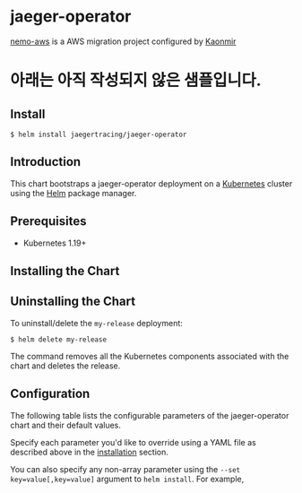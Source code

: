 # jaeger-operator

[nemo-aws](https://github.com/kaonmir/nemo-aws) is a AWS migration project configured by [Kaonmir](https://github.com/kaonmir)

# 아래는 아직 작성되지 않은 샘플입니다.

## Install

```console
$ helm install jaegertracing/jaeger-operator
```

## Introduction

This chart bootstraps a jaeger-operator deployment on a [Kubernetes](http://kubernetes.io) cluster using the [Helm](https://helm.sh) package manager.



## Prerequisites

- Kubernetes 1.19+

## Installing the Chart

## Uninstalling the Chart

To uninstall/delete the `my-release` deployment:

```console
$ helm delete my-release
```

The command removes all the Kubernetes components associated with the chart and deletes the release.

## Configuration

The following table lists the configurable parameters of the jaeger-operator chart and their default values.


Specify each parameter you'd like to override using a YAML file as described above in the [installation](#installing-the-chart) section.

You can also specify any non-array parameter using the `--set key=value[,key=value]` argument to `helm install`. For example,
